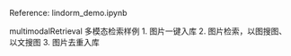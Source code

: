 Reference: lindorm_demo.ipynb
 
multimodalRetrieval 多模态检索样例
    1. 图片一键入库
    2. 图片检索，以图搜图、以文搜图
    3. 图片去重入库